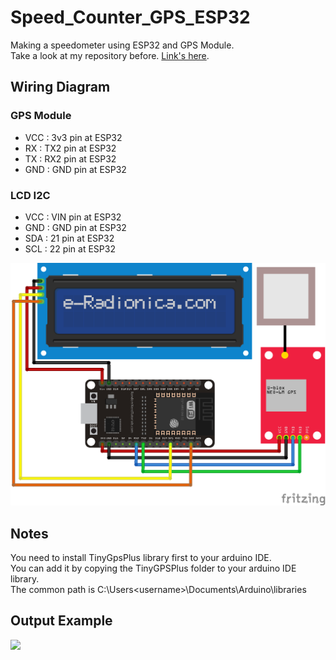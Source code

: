 # Speed_Counter_GPS_ESP32
Making a speedometer using ESP32 and GPS Module. <br/>
Take a look at my repository before. [Link's here](https://github.com/samueljovial21/ESP32_GPS_Neo_6m.git).

## Wiring Diagram
### GPS Module
* VCC : 3v3 pin at ESP32 <br/>
* RX  : TX2 pin at ESP32 <br/>
* TX  : RX2 pin at ESP32 <br/>
* GND : GND pin at ESP32 <br/>
### LCD I2C
* VCC : VIN pin at ESP32 <br/>
* GND : GND pin at ESP32 <br/>
* SDA : 21 pin at ESP32 <br/>
* SCL : 22 pin at ESP32 <br/>
<img src="./ESP32_GPS_LCD.png">

## Notes
You need to install TinyGpsPlus library first to your arduino IDE. <br/>
You can add it by copying the TinyGPSPlus folder to your arduino IDE library. <br/>
The common path is C:\Users\<username>\Documents\Arduino\libraries

## Output Example
<img src="./Example.jpg">
